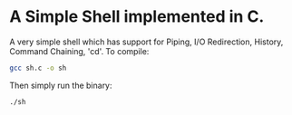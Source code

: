 # A Simple Shell implemented in C.
A very simple shell which has support for Piping, I/O Redirection, History, Command Chaining, 'cd'.
To compile: 
```bash 
gcc sh.c -o sh
```
Then simply run the binary:
```bash 
./sh
```

